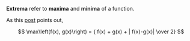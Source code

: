 **Extrema** refer to **maxima** and **minima** of a function.

As this [post](http://caseychu.io/posts/minimum-and-maximum-of-two-functions/) points out,

$$
\max\left(f(x), g(x)\right) = { f(x) + g(x) + | f(x)-g(x)| \over 2}
$$